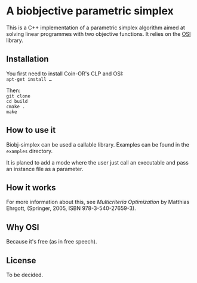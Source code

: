A biobjective parametric simplex
================================

This is a C++ implementation of a parametric simplex algorithm aimed at solving linear programmes with two objective functions.
It relies on the [OSI](https://projects.coin-or.org/Osi) library.


Installation
------------

You first need to install Coin-OR's CLP and OSI:  
`apt-get install …`

Then:  
`git clone`  
`cd build`  
`cmake .`  
`make`

How to use it
-------------

Biobj-simplex can be used a callable library. Examples can be found in the `examples` directory.

It is planed to add a mode where the user just call an executable and pass an instance file as a parameter.


How it works
------------

For more information about this, see _Multicriteria Optimization_ by Matthias Ehrgott, (Springer, 2005, ISBN 978-3-540-27659-3).


Why OSI
-------

Because it's free (as in free speech).


License
-------

To be decided.
